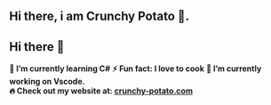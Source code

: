 ## Hi there, i am Crunchy Potato 🍟. 
## Hi there 👋

**🌱 I’m currently learning C#**
**⚡ Fun fact: I love to cook**
**🔭 I’m currently working on Vscode.**     
**🔥  Check out my website at: [crunchy-potato.com](https://crunchy-potato.vercel.app/)**     
<!--
**Potatooff/Potatooff** is a ✨ _special_ ✨ repository because its `README.md` (this file) appears on your GitHub profile.

Here are some ideas to get you started:

- 🔭 I’m currently working on ...
- 🌱 I’m currently learning ...
- 👯 I’m looking to collaborate on ...
- 🤔 I’m looking for help with ...
- 💬 Ask me about ...
- 📫 How to reach me: ...
- 😄 Pronouns: ...
- ⚡ Fun fact: ...
-->
